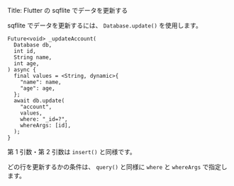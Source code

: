 Title: Flutter の sqflite でデータを更新する

sqflite でデータを更新するには、 `Database.update()` を使用します。

```
Future<void> _updateAccount(
  Database db,
  int id,
  String name,
  int age,
) async {
  final values = <String, dynamic>{
    "name": name,
    "age": age,
  };
  await db.update(
    "account",
    values,
    where: "_id=?",
    whereArgs: [id],
  );
}
```

第 1 引数・第 2 引数は `insert()` と同様です。

どの行を更新するかの条件は、 `query()` と同様に `where` と `whereArgs` で指定します。
